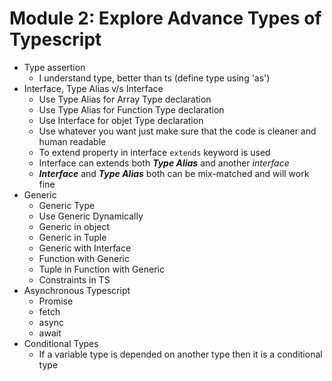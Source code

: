 # Module 2: Explore Advance Types of Typescript

- Type assertion
    - I understand type, better than ts (define type using 'as')
- Interface, Type Alias v/s Interface
    - Use Type Alias for Array Type declaration
    - Use Type Alias for Function Type declaration
    - Use Interface for objet Type declaration
    - Use whatever you want just make sure that the code is cleaner and human readable
    - To extend property in interface <code>extends</code> keyword is used
    - Interface can extends both ***Type Alias*** and another *interface*
    - ***Interface*** and ***Type Alias*** both can be mix-matched and will work fine
- Generic
    - Generic Type
    - Use Generic Dynamically
    - Generic in object
    - Generic in Tuple
    - Generic with Interface
    - Function with Generic
    - Tuple in Function with Generic
    - Constraints in TS
- Asynchronous Typescript
    - Promise
    - fetch
    - async
    - await
- Conditional Types
    - If a variable type is depended on another type then it is a conditional type